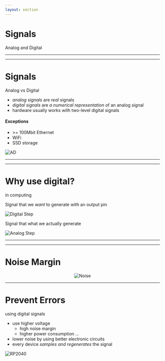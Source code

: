 ```yaml
---
layout: section
---
```

# Signals
Analog and Digital

---
---
# Signals
Analog vs Digital

<div grid="~ cols-2">

<div>

- *analog signals* are *real* signals
- *digital signals* are *a numerical representation* of an analog signal
- hardware usually works with two-level digital signals

#### Exceptions
- \>= 100Mbit Ethernet
- WiFi
- SSD storage

</div>

![AD](/signals/a_d.png)

</div>

---
---

# Why use digital?
in computing

<div grid="~ cols-2">

<div>

Signal that we *want* to generate with an output pin

![Digital Step](/signals/digital_step.svg)

</div>

<div>
<v-click>

Signal that what we actually generate

![Analog Step](/signals/analog_step.svg)
</v-click>
</div>

</div>

---
---
# Noise Margin

<div align="center">

![Noise](/signals/noise.svg)

</div>

---

# Prevent Errors
using digital signals

<div grid="~ cols-2">

<div>

- use higher voltage
  - high noise margin 
  - higher power consumption ...
- lower noise by using better electronic circuits
- every device *samples and regenerates* the signal

</div>

![RP2040](/signals/rp2040_chip.png)

</div>

